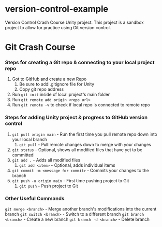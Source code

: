 # version-control-example

Version Control Crash Course Unity project. This project is a sandbox project to allow for practice using Git version control.

# Git Crash Course

### Steps for creating a Git repo & connecting to your local project repo

1. Got to GitHub and create a new Repo
   1. Be sure to add .gitignore file for Unity
   2. Copy git repo address
2. Run `git init` inside of local project's main folder
3. Run `git remote add origin <repo url>`
4. Run `git remote -v` to check if local repo is connected to remote repo

### Steps for adding Unity project & progress to GitHub version control

1. `git pull origin main` - Run the first time you pull remote repo down into your local branch
   1. `git pull` - Pull remote changes down to merge with your changes
2. `git status` - Optional, shows all modified files that have yet to be committed
3. `git add .` - Adds all modified files
   1. `git add <item>` - Optional, adds individual items
4. `git commit -m <message for commit>` - Commits your changes to the branch
5. `git push -u origin main` - First time pushing project to Git
   1. `git push` - Push project to Git

### Other Useful Commands
`git merge <branch>` - Merge another branch's modifications into the current branch
`git switch <branch>` - Switch to a different branch
`git branch <branch>` - Create a new branch
`git branch -d <branch>` - Delete branch
